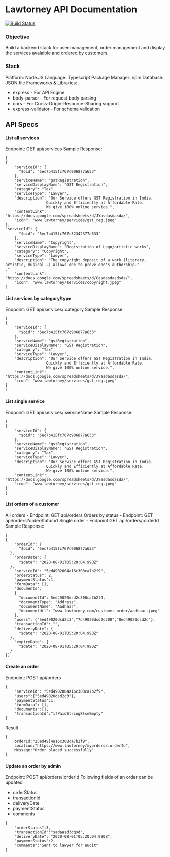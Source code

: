 # Lawtorney API Documentation

[![Build Status](https://travis-ci.org/joemccann/dillinger.svg?branch=master)](https://github.com/Cubenest/lawtorney-customer-api-app)


### Objective
Build a backend stack for user management, order management and display the services avalaible and ordered by customers.
### Stack
Platform: Node.JS Language: Typescript Package Manager: npm Database: JSON file Frameworks & Libraries:
- express - For API Engine
- body-parser - For request body parsing
- cors - For Cross-Origin-Resource-Sharing support
- express-validator - For schema validation

## API Specs

#### List all services
Endpoint: GET api/services
Sample Response:
```
[
{
    "serviceId": {
      "$oid": "5ec7b415fc767c906877a633"
    },
    "serviceName": "gstRegistration",
    "serviceDisplayName": "GST Registration",
    "category": "Tax",
    "serviceType": "Lawyer",
    "description": "Our Service offers GST Registration in India.
                  Quickly and Efficiently at Affordable Rate.
                  We give 100% online service.",
    "contentLink": "https://docs.google.com/spreadsheets/d/JYasdasdasda/",
    "icon": "www.lawtorney/services/gst_reg.jpeg"
},
"serviceId": {
      "$oid": "5ec7b415fc767c32342377a633"
    },
    "serviceName": "Copyright",
    "serviceDisplayName": "Registration of Logo/artistic works",
    "category": "Copyright",
    "serviceType": "Lawyer",
    "description": "The copyright deposit of a work (literary, artistic, musical …) allows one to prove one's authorship."                    ."
    "contentLink": "https://docs.google.com/spreadsheets/d/Casdasdasdsda/",
    "icon": "www.lawtorney/services/copyright.jpeg"
]
```
#### List services by category/type
Endpoint: GET api/services/:category
Sample Response:
```
[
{
    "serviceId": {
      "$oid": "5ec7b415fc767c906877a633"
    },
    "serviceName": "gstRegistration",
    "serviceDisplayName": "GST Registration",
    "category": "Tax",
    "serviceType": "Lawyer",
    "description": "Our Service offers GST Registration in India.
                  Quickly and Efficiently at Affordable Rate.
                  We give 100% online service.",
    "contentLink": "https://docs.google.com/spreadsheets/d/JYasdasdasda/",
    "icon": "www.lawtorney/services/gst_reg.jpeg"
}
]
```
#### List single service
Endpoint: GET api/services/:serviceName
Sample Response:
```
[
{
    "serviceId": {
      "$oid": "5ec7b415fc767c906877a633"
    },
    "serviceName": "gstRegistration",
    "serviceDisplayName": "GST Registration",
    "category": "Tax",
    "serviceType": "Lawyer",
    "description": "Our Service offers GST Registration in India.
                  Quickly and Efficiently at Affordable Rate.
                  We give 100% online service.",
    "contentLink": "https://docs.google.com/spreadsheets/d/JYasdasdasda/",
    "icon": "www.lawtorney/services/gst_reg.jpeg"
}
]
```
#### List orders of a customer
All orders - Endpoint: GET api/orders
Orders by status - Endpoint: GET api/orders?orderStatus=1
Single order - Endpoint GET api/orders/:orderId
Sample Response:
```
[
{
    "orderId": {
      "$oid": "5ec7b415fc767c906877a633"
  },
    "orderDate": {
      "$date": "2020-08-01T05:20:04.990Z"
  },
    "serviceId": "5ed4902004a16c308ca7b2f9",
    "orderStatus": 2,
    "paymentStatus":1,
    "formData": [],
    "documents": 
    {
      "documentId": 5ed49020dsd2c308ca7b2f9,
      "documentType": "Address",
      "documentName": "Aadhaar",
      "documentUrl": "www.lawtorney.com/customer_order/aadhaar.jpeg"
    },
    "users": {"5ed49020dsd2c3","7d49020dsd2c308","8ed49020dsd2c"},
    "transactionId": "",
    "deliveryDate": {
      "$date": "2020-08-01T05:20:04.990Z"
  },
    "expiryDate": {
      "$date": "2020-08-01T05:20:04.990Z"
  }
}]
```
#### Create an order
Endpoint: POST api/orders
```
{
    "serviceId": "5ed4902004a16c308ca7b2f9",
    "users":{"5ed49020dsd2c3"},
    "paymentStatus":1,
    "formData": [],
    "documents":[],
    "transactionId":"ifPaidStringElseEmpty"
}
```
Result
```
{
    orderId:"25ed49]4a16c308ca7b2f9",
    Location:"https://www.lawtorney/myorders/:orderId",
    Message:"Order placed successfully"
}
```
#### Update an order by admin
Endpoint: POST api/orders/:orderId
Following fields of an order can be updated
- orderStatus
- transactionId
- deliveryDate
- paymentStatus
- comments
```
{
    "orderStatus":3,
    "transactionId":"sadaasd3dqsd",
    "deliveryDate": "2020-08-01T05:20:04.990Z",
    "paymentStatus":2,
    "comments":"Sent to lawyer for audit"
}
```

